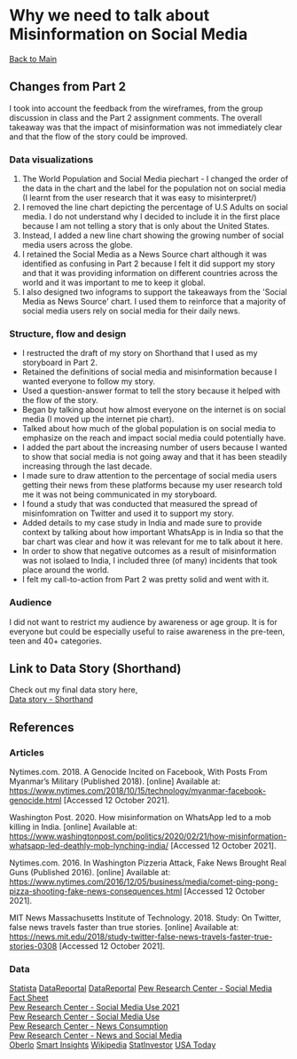 # Why we need to talk about Misinformation on Social Media
[Back to Main](README.md/)

## Changes from Part 2
I took into account the feedback from the wireframes, from the group discussion in class and the Part 2 assignment comments. 
The overall takeaway was that the impact of misinformation was not immediately clear and that the flow of the story could be improved.

### Data visualizations
1. The World Population and Social Media piechart - I changed the order of the data in the chart and the label for the population not on social media (I learnt from the user research that it was easy to misinterpret/)
2. I removed the line chart depicting the percentage of U.S Adults on social media. I do not understand why I decided to include it in the first place because I am not telling a story that is only about the United States.
3. Instead, I added a new line chart showing the growing number of social media users across the globe.
4. I retained the Social Media as a News Source chart although it was identified as confusing in Part 2 because I felt it did support my story and that it was providing information on different countries across the world and it was important to me to keep it global.
5. I also designed two infograms to support the takeaways from the 'Social Media as News Source' chart. I used them to reinforce that a majority of social media users rely on social media for their daily news.

### Structure, flow and design
* I restructed the draft of my story on Shorthand that I used as my storyboard in Part 2. 
* Retained the definitions of social media and misinformation because I wanted everyone to follow my story.
* Used a question-answer format to tell the story because it helped with the flow of the story.
* Began by talking about how almost everyone on the internet is on social media (I moved up the internet pie chart).
* Talked about how much of the global population is on social media to emphasize on the reach and impact social media could potentially have.
* I added the part about the increasing number of users because I wanted to show that social media is not going away and that it has been steadily increasing through the last decade.
* I made sure to draw attention to the percentage of social media users getting their news from these platforms because my user research told me it was not being communicated in my storyboard.
* I found a study that was conducted that measured the spread of misinfomration on Twitter and used it to support my story.
* Added details to my case study in India and made sure to provide context by talking about how important WhatsApp is in India so that the bar chart was clear and how it was relevant for me to talk about it here.
* In order to show that negative outcomes as a result of misinformation was not isolaed to India, I included three (of many) incidents that took place around the world. 
* I felt my call-to-action from Part 2 was pretty solid and went with it.

### Audience
I did not want to restrict my audience by awareness or age group. It is for everyone but could be especially useful to raise awareness in the pre-teen, teen and 40+ categories. 

## Link to Data Story (Shorthand)
Check out my final data story here, <br/>
[Data story - Shorthand](https://carnegiemellon.shorthandstories.com/misinformation-on-social-media/index.html)

## References

### Articles
Nytimes.com. 2018. A Genocide Incited on Facebook, With Posts From Myanmar’s Military (Published 2018). [online] Available at: <https://www.nytimes.com/2018/10/15/technology/myanmar-facebook-genocide.html> [Accessed 12 October 2021].

Washington Post. 2020. How misinformation on WhatsApp led to a mob killing in India. [online] Available at: <https://www.washingtonpost.com/politics/2020/02/21/how-misinformation-whatsapp-led-deathly-mob-lynching-india/> [Accessed 12 October 2021].

Nytimes.com. 2016. In Washington Pizzeria Attack, Fake News Brought Real Guns (Published 2016). [online] Available at: <https://www.nytimes.com/2016/12/05/business/media/comet-ping-pong-pizza-shooting-fake-news-consequences.html> [Accessed 12 October 2021].

MIT News Massachusetts Institute of Technology. 2018. Study: On Twitter, false news travels faster than true stories. [online] Available at: <https://news.mit.edu/2018/study-twitter-false-news-travels-faster-true-stories-0308> [Accessed 12 October 2021].

### Data

[Statista](https://www.statista.com/statistics/278414/number-of-worldwide-social-network-users/)
[DataReportal](https://datareportal.com/social-media-users)
[DataReportal](https://datareportal.com/reports/digital-2021-july-global-statshot)
[Pew Research Center - Social Media Fact Sheet](https://www.pewresearch.org/internet/fact-sheet/social-media/)<br/>
[Pew Research Center - Social Media Use 2021](https://www.pewresearch.org/internet/2021/04/07/social-media-use-in-2021/)<br/>
[Pew Research Center - Social Media Use](https://www.pewresearch.org/internet/wp-content/uploads/sites/9/2021/04/PI_2021.04.07_Social-Media-Use_TOPLINE.pdf)<br/>
[Pew Research Center - News Consumption](https://www.pewresearch.org/journalism/2021/09/20/news-consumption-across-social-media-in-2021/)<br/>
[Pew Research Center - News and Social Media](https://www.pewresearch.org/journalism/wp-content/uploads/sites/8/2021/09/PJ_2021.09.20_News-and-Social-Media_TOPLINE.pdf)<br/>
[Oberlo](https://www.oberlo.com/statistics/how-many-people-use-social-media)
[Smart Insights](https://www.smartinsights.com/social-media-marketing/social-media-strategy/new-global-social-media-research/)
[Wikipedia](https://en.wikipedia.org/wiki/Social_media_as_a_news_source)
[StatInvestor](https://statinvestor.com/data/22389/number-of-social-media-users-worldwide/)
[USA Today](https://www.usatoday.com/story/tech/2019/12/19/end-decade-heres-how-social-media-has-evolved-over-10-years/4227619002/)
